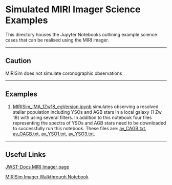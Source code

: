# Simulated MIRI Imager Science Examples


This directory houses the Jupyter Notebooks outlining example science cases that can be realised using the MIRI imager.

----
## Caution

MIRISim does not simulate coronographic observations


---
## Examples

1) [MIRISim_IMA_1Zw18_egVersion.ipynb](https://github.com/JWST-MIRI/MIRISim-Science-Examples/blob/master/Imager/MIRISim_IMA_1Zw18_egVersion.ipynb) simulates observing a resolved stellar population including YSOs and AGB stars in a local galaxy (1 Zw 18) with using several filters.  In addition to this notebook four files representing the spectra of YSOs and AGB stars need to be downloaded to successfully run this notebook. These files are: [av_CAGB.txt](https://github.com/JWST-MIRI/MIRISim-Science-Examples/blob/master/Imager/av_CAGB.txt),  [av_OAGB.txt](https://github.com/JWST-MIRI/MIRISim-Science-Examples/blob/master/Imager/av_OAGB.txt),  [av_YSO1.txt](https://github.com/JWST-MIRI/MIRISim-Science-Examples/blob/master/Imager/av_YSO1.txt),  [av_YSO3.txt](https://github.com/JWST-MIRI/MIRISim-Science-Examples/blob/master/Imager/av_YSO3.txt). 

----
## Useful Links

[JWST-Docs MIRI Imager page](https://jwst-docs.stsci.edu/display/JTI/MIRI+Imaging)

[MIRISim Imager Walkthrough Notebook](http://miri.ster.kuleuven.be/pub/Public/MIRISim_Public/MIRISim_IMA_walkthrough.ipynb)
